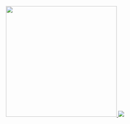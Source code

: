 <div align="center">

<!--
https://github.community/t/support-theme-context-for-images-in-light-vs-dark-mode/147981/84
-->
<a href="https://github-readme-stats-git-masterrstaa-rickstaa.vercel.app/api?username=paweu9000&&show_icons=true&theme=dark&hide=issues,contribs">
  <img height=300 src="https://github-readme-stats-git-masterrstaa-rickstaa.vercel.app/api?username=paweu9000&&show_icons=true&theme=dark&hide=issues,contribs" />
</a>

<a href="https://github-readme-stats-git-masterrstaa-rickstaa.vercel.app/api/top-langs/?username=paweu9000&&show_icons=true&theme=dark&hide=issues,contribs">
  <img src="https://github-readme-stats-git-masterrstaa-rickstaa.vercel.app/api/top-langs/?username=paweu9000&&show_icons=true&theme=dark&hide=issues,contribs" />
</a>

</div>

<!--
**paweu9000/paweu9000** is a ✨ _special_ ✨ repository because its `README.md` (this file) appears on your GitHub profile.

Here are some ideas to get you started:

- 🔭 I’m currently working on ...
- 🌱 I’m currently learning ...
- 👯 I’m looking to collaborate on ...
- 🤔 I’m looking for help with ...
- 💬 Ask me about ...
- 📫 How to reach me: ...
- 😄 Pronouns: ...
- ⚡ Fun fact: ...
-->
